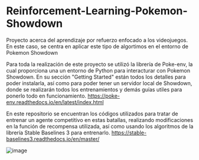 # Reinforcement-Learning-Pokemon-Showdown
Proyecto acerca del aprendizaje por refuerzo enfocado a los videojuegos. En este caso, se centra en aplicar este tipo de algortimos en el entorno de Pokemon Showdown

Para toda la realización de este proyecto se utilizó la librería de Poke-env, la cual proporciona una un entorno de Python para interacturar con Pokemon Showdown. En su sección "Getting Started" están todos los detalles para poder instalarla, así como para poder tener un servidor local de Showdown, donde se realizarán todos los entrenamientos y demás guías utiles para ponerlo todo en funcionamiento.
https://poke-env.readthedocs.io/en/latest/index.html

En este repositorio se encuentran los códigos utilizados para tratar de entrenar un agente competitivo en estas batallas, realizando modificaciones en la función de recompensa utilizada, así como usando los algoritmos de la librería Stable Baselines 3 para entrenarlo.
https://stable-baselines3.readthedocs.io/en/master/

![image](https://github.com/Luperbal/Reinforcement-Learning-Pokemon-Showdown/assets/82396990/ca3c2daa-77c3-4370-9fef-d59685ba2863)

